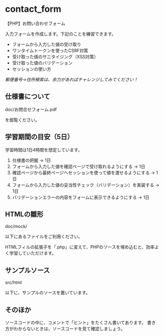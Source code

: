 # contact_form
【PHP】お問い合わせフォーム

入力フォームを作成します。下記のことを練習できます。
- フォームから入力した値の受け取り
- ワンタイムトークンを使ったCSRF対策
- 受け取った値のサニタイジング（XSS対策）
- 受け取った値のバリデーション
- セッションの使い方

*郵便番号→住所検索は、余力があればチャレンジしてみてください！*

## 仕様書について

doc/お問合せフォーム.pdf

を御覧ください。

## 学習期間の目安（5日）

学習時間は1日4時間を想定しています。

1. 仕様書の把握 → 1日
2. フォームから入力した値を確認ページで受け取れるようにする → 1日
3. 確認ページから最終ページへセッションを使って値を渡せるようにする → 1日
4. フォームから入力した値の妥当性チェック（バリデーション）を実装する → 1日
5. バリデーションエラーの内容をフォームに表示できるようにする → 1日

## HTMLの雛形

doc/mock/

以下にあるファイルをご利用ください。

HTMLフィルの拡張子を「.php」に変えて、PHPのソースを埋め込むと、効率よく学習していただけます。

## サンプルソース

src/html

以下に、サンプルのソースを置いています。

## そのほか

ソースコードの中に、コメントで「ヒント」をたくさん書いてあります。 書き方がわからないときは、ソースコードを見て確認しましょう。
